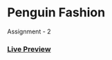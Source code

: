 # Penguin Fashion

<p>Assignment - 2</p>
<h3>
    <a href="https://hossainrabbi.github.io/penguin-fashion/"> Live Preview </a>
</h3>
